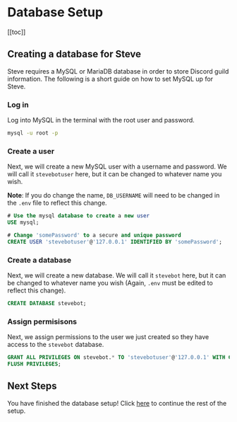 # Database Setup

[[toc]]

## Creating a database for Steve
Steve requires a MySQL or MariaDB database in order to store Discord guild information.  The following is a short guide on how to set MySQL up for Steve.

### Log in
Log into MySQL in the terminal with the root user and password.
```bash
mysql -u root -p
```

### Create a user
Next, we will create a new MySQL user with a username and password. We will call it `stevebotuser` here, but it can be changed to whatever name you wish.

**Note**: If you do change the name, `DB_USERNAME` will need to be changed in the `.env` file to reflect this change.

```sql
# Use the mysql database to create a new user
USE mysql;

# Change 'somePassword' to a secure and unique password 
CREATE USER 'stevebotuser'@'127.0.0.1' IDENTIFIED BY 'somePassword';
```

### Create a database
Next, we will create a new database.  We will call it `stevebot` here, but it can be changed to whatever name you wish (Again, `.env` must be edited to reflect this change).
```sql
CREATE DATABASE stevebot;
```

### Assign permisisons
Next, we assign permissions to the user we just created so they have access to the `stevebot` database.
```sql
GRANT ALL PRIVILEGES ON stevebot.* TO 'stevebotuser'@'127.0.0.1' WITH GRANT OPTION;
FLUSH PRIVILEGES;
```

## Next Steps
You have finished the database setup! Click [here](getting_started.md#running-the-bot) to continue the rest of the setup.

